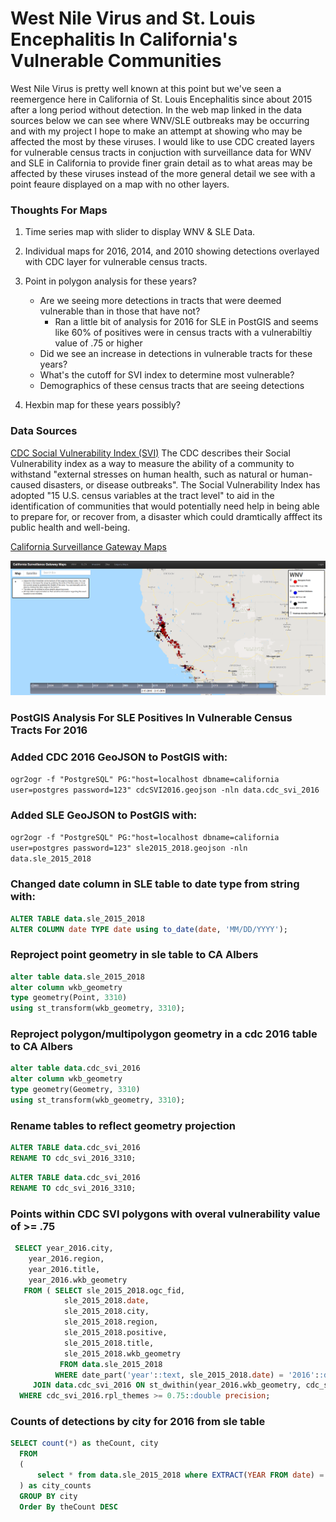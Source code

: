 # West Nile Virus and St. Louis Encephalitis In California's Vulnerable Communities

West Nile Virus is pretty well known at this point but we've seen a reemergence here in California of St. Louis Encephalitis since about 2015 after a long period without detection.  In the web map linked in the data sources below we can see where WNV/SLE outbreaks may be occurring and with my project I hope to make an attempt at showing who may be affected the most by these viruses.  I would like to use CDC created layers for vulnerable census tracts in conjuction with surveillance data for WNV and SLE in California to provide finer grain detail as to what areas may be affected by these viruses instead of the more general detail we see with a point feaure displayed on a map with no other layers.

### Thoughts For Maps

1. Time series map with slider to display WNV & SLE Data.

2.  Individual maps for 2016, 2014, and 2010 showing detections overlayed with CDC layer for vulnerable census tracts.
    
3. Point in polygon analysis for these years?
     
     - Are we seeing more detections in tracts that were deemed vulnerable than in those that have not?
        - Ran a little bit of analysis for 2016 for SLE in PostGIS and seems like 60% of positives were in census tracts with a vulnerabiltiy value of .75 or higher
     - Did we see an increase in detections in vulnerable tracts for these years?
     - What's the cutoff for SVI index to determine most vulnerable?
     - Demographics of these census tracts that are seeing detections

4. Hexbin map for these years possibly?

### Data Sources

[CDC Social Vulnerability Index (SVI)](https://svi.cdc.gov/data-and-tools-download.html)
The CDC describes their Social Vulnerability index as a way to measure the ability of a community to withstand "external stresses on human health, such as natural or human-caused disasters, or disease outbreaks".  The Social Vulnerability Index has adopted "15 
U.S. census variables at the tract level" to aid in the identification of communities that would potentially need help in being able to prepare for, or recover from, a disaster which could dramtically afffect its public health and well-being.

[California Surveillance Gateway Maps](https://maps.calsurv.org/)

![California Surveillance Gateway Map](./images/csgMap.PNG)

### PostGIS Analysis For SLE Positives In Vulnerable Census Tracts For 2016

### Added CDC 2016 GeoJSON to PostGIS with:

`ogr2ogr -f "PostgreSQL" PG:"host=localhost dbname=california user=postgres password=123" cdcSVI2016.geojson -nln data.cdc_svi_2016`


### Added SLE GeoJSON to PostGIS with:

`ogr2ogr -f "PostgreSQL" PG:"host=localhost dbname=california user=postgres password=123" sle2015_2018.geojson -nln data.sle_2015_2018`


### Changed date column in SLE table to date type from string with:

```sql
ALTER TABLE data.sle_2015_2018
ALTER COLUMN date TYPE date using to_date(date, 'MM/DD/YYYY');
```


### Reproject point geometry in sle table to  CA Albers
```sql
alter table data.sle_2015_2018
alter column wkb_geometry
type geometry(Point, 3310)
using st_transform(wkb_geometry, 3310);
```


### Reproject polygon/multipolygon geometry in a cdc 2016 table to CA Albers
```sql
alter table data.cdc_svi_2016
alter column wkb_geometry
type geometry(Geometry, 3310)
using st_transform(wkb_geometry, 3310);
```

### Rename tables to reflect geometry projection

```sql
ALTER TABLE data.cdc_svi_2016
RENAME TO cdc_svi_2016_3310;
```

```sql
ALTER TABLE data.cdc_svi_2016
RENAME TO cdc_svi_2016_3310;
```


### Points within CDC SVI polygons with overal vulnerability value of >= .75 
```sql
 SELECT year_2016.city,
    year_2016.region,
    year_2016.title,
    year_2016.wkb_geometry
   FROM ( SELECT sle_2015_2018.ogc_fid,
            sle_2015_2018.date,
            sle_2015_2018.city,
            sle_2015_2018.region,
            sle_2015_2018.positive,
            sle_2015_2018.title,
            sle_2015_2018.wkb_geometry
           FROM data.sle_2015_2018
          WHERE date_part('year'::text, sle_2015_2018.date) = '2016'::double precision) year_2016
     JOIN data.cdc_svi_2016 ON st_dwithin(year_2016.wkb_geometry, cdc_svi_2016.wkb_geometry, 0::double precision)
  WHERE cdc_svi_2016.rpl_themes >= 0.75::double precision;
```


### Counts of detections by city for 2016 from sle table

```sql
SELECT count(*) as theCount, city 
  FROM 
  (
	  select * from data.sle_2015_2018 where EXTRACT(YEAR FROM date) = '2016'
  ) as city_counts
  GROUP BY city
  Order By theCount DESC
```




